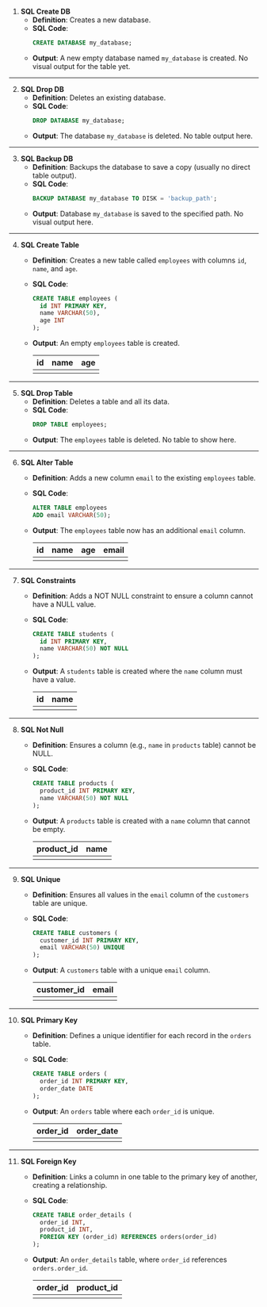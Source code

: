 
1. **SQL Create DB**  
   - **Definition**: Creates a new database.
   - **SQL Code**:
     ```sql
     CREATE DATABASE my_database;
     ```
   - **Output**: A new empty database named `my_database` is created. No visual output for the table yet.

---

2. **SQL Drop DB**  
   - **Definition**: Deletes an existing database.
   - **SQL Code**:
     ```sql
     DROP DATABASE my_database;
     ```
   - **Output**: The database `my_database` is deleted. No table output here.

---

3. **SQL Backup DB**  
   - **Definition**: Backups the database to save a copy (usually no direct table output).
   - **SQL Code**:
     ```sql
     BACKUP DATABASE my_database TO DISK = 'backup_path';
     ```
   - **Output**: Database `my_database` is saved to the specified path. No visual output here.

---

4. **SQL Create Table**  
   - **Definition**: Creates a new table called `employees` with columns `id`, `name`, and `age`.
   - **SQL Code**:
     ```sql
     CREATE TABLE employees (
       id INT PRIMARY KEY,
       name VARCHAR(50),
       age INT
     );
     ```
   - **Output**: An empty `employees` table is created.

     | id | name | age |
     |----|------|-----|
     |    |      |     |

---

5. **SQL Drop Table**  
   - **Definition**: Deletes a table and all its data.
   - **SQL Code**:
     ```sql
     DROP TABLE employees;
     ```
   - **Output**: The `employees` table is deleted. No table to show here.

---

6. **SQL Alter Table**  
   - **Definition**: Adds a new column `email` to the existing `employees` table.
   - **SQL Code**:
     ```sql
     ALTER TABLE employees
     ADD email VARCHAR(50);
     ```
   - **Output**: The `employees` table now has an additional `email` column.

     | id | name | age | email |
     |----|------|-----|-------|
     |    |      |     |       |

---

7. **SQL Constraints**  
   - **Definition**: Adds a NOT NULL constraint to ensure a column cannot have a NULL value.
   - **SQL Code**:
     ```sql
     CREATE TABLE students (
       id INT PRIMARY KEY,
       name VARCHAR(50) NOT NULL
     );
     ```
   - **Output**: A `students` table is created where the `name` column must have a value.

     | id | name |
     |----|------|
     |    |      |

---

8. **SQL Not Null**  
   - **Definition**: Ensures a column (e.g., `name` in `products` table) cannot be NULL.
   - **SQL Code**:
     ```sql
     CREATE TABLE products (
       product_id INT PRIMARY KEY,
       name VARCHAR(50) NOT NULL
     );
     ```
   - **Output**: A `products` table is created with a `name` column that cannot be empty.

     | product_id | name |
     |------------|------|
     |            |      |

---

9. **SQL Unique**  
   - **Definition**: Ensures all values in the `email` column of the `customers` table are unique.
   - **SQL Code**:
     ```sql
     CREATE TABLE customers (
       customer_id INT PRIMARY KEY,
       email VARCHAR(50) UNIQUE
     );
     ```
   - **Output**: A `customers` table with a unique `email` column.

     | customer_id | email |
     |-------------|-------|
     |             |       |

---

10. **SQL Primary Key**  
    - **Definition**: Defines a unique identifier for each record in the `orders` table.
    - **SQL Code**:
      ```sql
      CREATE TABLE orders (
        order_id INT PRIMARY KEY,
        order_date DATE
      );
      ```
    - **Output**: An `orders` table where each `order_id` is unique.

      | order_id | order_date |
      |----------|------------|
      |          |            |

---

11. **SQL Foreign Key**  
    - **Definition**: Links a column in one table to the primary key of another, creating a relationship.
    - **SQL Code**:
      ```sql
      CREATE TABLE order_details (
        order_id INT,
        product_id INT,
        FOREIGN KEY (order_id) REFERENCES orders(order_id)
      );
      ```
    - **Output**: An `order_details` table, where `order_id` references `orders.order_id`.

      | order_id | product_id |
      |----------|------------|
      |          |            |
